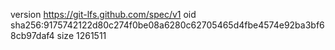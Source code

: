 version https://git-lfs.github.com/spec/v1
oid sha256:9175742122d80c274f0be08a6280c62705465d4fbe4574e92ba3bf68cb97daf4
size 1261511
